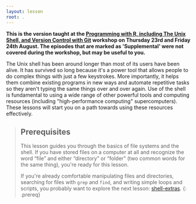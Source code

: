 ```yaml
---
layout: lesson
root: .
---
```


**This is the version taught at the [Programming with R, including The Unix Shell, and Version Control with Git](https://bham-carpentries.github.io/2018-08-23-bham/) workshop on Thursday 23rd and Friday 24th August. The episodes that are marked as 'Supplemental' were not covered during the workshop, but may be useful to you.**

The Unix shell has been around longer than most of its users have been alive.
It has survived so long because it's a power tool
that allows people to do complex things with just a few keystrokes.
More importantly,
it helps them combine existing programs in new ways
and automate repetitive tasks
so they aren't typing the same things over and over again.
Use of the shell is fundamental to using a wide range of other powerful tools 
and computing resources (including "high-performance computing" supercomputers).
These lessons will start you on a path towards using these resources effectively.

> ## Prerequisites
>
> This lesson guides you through the basics of file systems and the
> shell.  If you have stored files on a computer at all and recognize
> the word “file” and either “directory” or “folder” (two common words
> for the same thing), you're ready for this lesson.
>
> If you're already comfortable manipulating files and directories,
> searching for files with `grep` and `find`, and writing simple loops
> and scripts, you probably want to explore the next lesson: [shell-extras](http://swcarpentry.github.io/shell-extras/).
{: .prereq}
